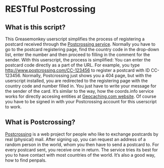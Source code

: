 # RESTful Postcrossing #

## What is this script? ##

This Greasemonkey userscript simplifies the process of registering a postcard received through the [Postcrossing service](http://www.postcrossing.com/). Normally you have to go to the postcard registering page, find the country code in the drop-down list, enter the number and then proceed to filling in the comment for the sender. With this userscript, the process is simplified: You can enter the postcard code directly as a part of the URL. For example, you type http://www.postcrossing.com/CC-123456 to register a postcard with ID CC-123456. Normally, Postcrossing just shows you a 404 page, but with the userscript installed, you are redirected to the registering page with the country code and number filled in. You just have to write your message for the sender of the card. It’s similar to the way, how the coords.info service works for directly accesing entities at [Geocaching.com website](http://www.geocaching.com). Of course you have to be signed in with your Postcrossing account for this userscript to work.

## What is Postcrossing? ##

[Postcrossing](http://www.postcrossing.com/) is a web project for people who like to exchange postcards by real (physical) mail. After signing up, you can request an address of a random person in the world, whom you then have to send a postcard to. For every postcard sent, you receive one in return. The service tries its best for you to have contact with most countries of the world. It’s also a good way, how to find penpals.